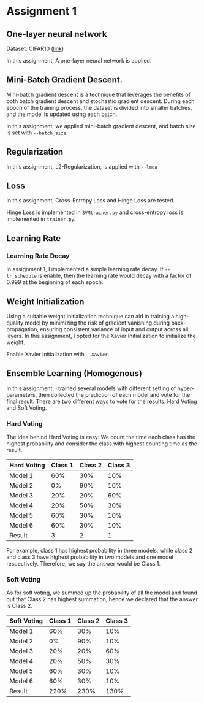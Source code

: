 # Assignment 1 
## One-layer neural network 

Dataset:  CIFAR10 ([link](https://www.cs.toronto.edu/~kriz/cifar.html))

In this assignment, A one-layer neural network is applied. 



## Mini-Batch Gradient Descent.
Mini-batch gradient descent is a technique that leverages the benefits of both batch gradient descent and stochastic gradient descent. During each epoch of the training process, the dataset is divided into smaller batches, and the model is updated using each batch.

In this assignment, we applied mini-batch gradient descent, and batch size is set with `--batch_size`.

## Regularization
In this assignment, L2-Regularization, is applied with `--lmda`
## Loss

In this assignment, Cross-Entropy Loss and Hinge Loss are tested.

Hinge Loss is implemented in `SVMtrainer.py`  and cross-entropy loss is implemented in `trainer.py`.


## Learning Rate

### Learning Rate Decay

In assignment 1, I implemented a simple learning rate decay. If `--lr_schedule` is enable, then the learning rate would decay with a factor of 0.999 at the beginning of each epoch. 

## Weight Initialization
Using a suitable weight initialization technique can aid in training a high-quality model by minimizing the risk of gradient vanishing during back-propagation, ensuring consistent variance of input and output across all layers. In this assignment, I opted for the Xavier Initialization to initialize the weight. 

Enable Xavier Initialization with `--Xavier`.


## Ensemble Learning (Homogenous)
In this assignment, I trained several models with different setting of hyper-parameters, then collected the prediction of each model and vote for the final result. There are two different ways to vote for the results: Hard Voting and Soft Voting.


### Hard Voting

The idea behind Hard Voting is easy: We count the time each class has the highest probability and consider the class with highest counting time as the result. 
 

| Hard Voting | Class 1 | Class 2 | Class 3 |
|---|---|---|---|
| Model 1 | 60% |  30% | 10% |
| Model 2 |  0% |  90% | 10% |
| Model 3 | 20% |  20% | 60% |
| Model 4 | 20% |  50% | 30% |
| Model 5 | 60% |  30% | 10% |
| Model 6 | 60% |  30% | 10% |
| Result| 3  |  2 |  1 |


For example, class 1 has highest probability in three models, while class 2 and class 3 have highest probability in two models and one model respectively. Therefore, we say the answer would be Class 1.

### Soft Voting

As for soft voting, we summed up the probability of all the model and found out that Class 2 has highest summation, hence we declared that the answer is Class 2.

| Soft Voting | Class 1 | Class 2 | Class 3 |
|---|---|---|---|
| Model 1 | 60% |  30% | 10% |
| Model 2 |  0% |  90% | 10% |
| Model 3 | 20% |  20% | 60% |
| Model 4 | 20% |  50% | 30% |
| Model 5 | 60% |  30% | 10% |
| Model 6 | 60% |  30% | 10% |
| Result| 220%  |  230% | 130%|



